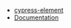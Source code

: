 * [cypress-element](/ "cypress-element - Composition api for cypress")
* [Documentation](docs.md "cypress-element: Documentation")